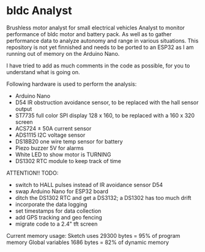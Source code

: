 # bldc Analyst
Brushless motor analyst for small electrical vehicles
Analyst to monitor performance of bldc motor and battery pack. As well as to gather 
performance data to analyze autonomy and range in various situations.
This repository is not yet finnished and needs to be ported to an ESP32 as I am running
out of memory on the Arduino Nano.

I have tried to add as much comments in the code as possible, for you to understand what is going on.

Following hardware is used to perform the analysis:
   - Arduino Nano
   - D54 IR obstruction avoidance sensor, to be replaced with the hall sensor output
   - ST7735 full color SPI display 128 x 160, to be replaced with a 160 x 320 screen
   - ACS724 ± 50A current sensor
   - ADS1115 I2C voltage sensor
   - DS18B20 one wire temp sensor for battery
   - Piezo buzzer 5V for alarms
   - White LED to show motor is TURNING
   - DS1302 RTC module to keep track of time

ATTENTION!! TODO:
   - switch to HALL pulses instead of IR avoidance sensor D54
   - swap Arduino Nano for ESP32 board
   - ditch the DS1302 RTC and get a DS3132; a DS1302 has too much drift
   - incorporate the data logging
   - set timestamps for data collection
   - add GPS tracking and geo fencing
   - migrate code to a 2.4" tft screen

Current memory usage:
Sketch uses     29300 bytes = 95% of program memory
Global variables 1686 bytes = 82% of dynamic memory
